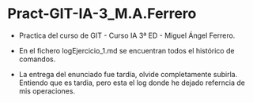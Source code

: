 # Pract-GIT-IA-3_M.A.Ferrero
* Practica del curso de GIT - Curso IA 3ª ED - Miguel Ángel Ferrero.
* En el fichero logEjercicio_1.md se encuentran todos el histórico de comandos.

* La entrega del enunciado fue tardía, olvide completamente subirla. Entiendo que es tardia, pero esta el log donde he dejado referncia de mis operaciones.
